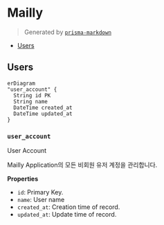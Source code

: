 # Mailly
> Generated by [`prisma-markdown`](https://github.com/samchon/prisma-markdown)

- [Users](#users)

## Users
```mermaid
erDiagram
"user_account" {
  String id PK
  String name
  DateTime created_at
  DateTime updated_at
}
```

### `user_account`
User Account

Mailly Application의 모든 비회원 유저 계정을 관리합니다.

**Properties**
  - `id`: Primary Key.
  - `name`: User name
  - `created_at`: Creation time of record.
  - `updated_at`: Update time of record.